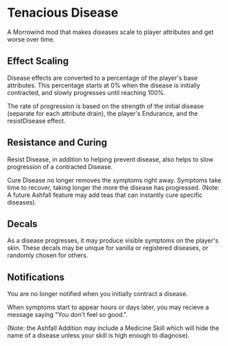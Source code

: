 # Tenacious Disease
A Morrowind mod that makes diseases scale to player attributes and get worse over time.

## Effect Scaling

Disease effects are converted to a percentage of the player's base attributes. This percentage starts at 0% when the disease is initially contracted, and slowly progresses until reaching 100%. 

The rate of progression is based on the strength of the initial disease (separate for each attribute drain), the player's Endurance, and the resistDisease effect. 

## Resistance and Curing

Resist Disease, in addition to helping prevent disease, also helps to slow progression of a contracted Disease. 

Cure Disease no longer removes the symptoms right away. Symptoms take time to recover, taking longer the more the disease has progressed. (Note: A future Ashfall feature may add teas that can instantly cure specific diseases).

## Decals

As a disease progresses, it may produce visible symptoms on the player's skin. These decals may be unique for vanilla or registered diseases, or randomly chosen for others. 

## Notifications

You are no longer notified when you initially contract a disease. 

When symptoms start to appear hours or days later, you may recieve a message saying "You don't feel so good.".

(Note: the Ashfall Addition may include a Medicine Skill which will hide the name of a disease unless your skill is high enough to diagnose).
